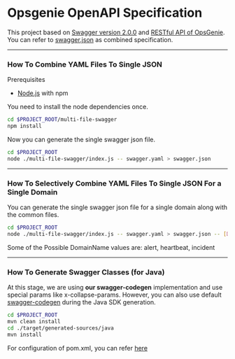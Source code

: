 # Opsgenie OpenAPI Specification

This project based on [Swagger version 2.0.0](https://github.com/OAI/OpenAPI-Specification/blob/master/versions/2.0.md) and [RESTful API of OpsGenie](https://docs.opsgenie.com/docs/alert-api). You can refer to [swagger.json](https://github.com/opsgenie/opsgenie-oas/blob/master/swagger.json) as combined specification.

---

### How To Combine YAML Files To Single JSON
Prerequisites
- [Node.js](https://nodejs.org/en/download/) with npm 

You need to install the node dependencies once.
```bash
cd $PROJECT_ROOT/multi-file-swagger
npm install
```

Now you can generate the single swagger json file.
```bash
cd $PROJECT_ROOT
node ./multi-file-swagger/index.js -- swagger.yaml > swagger.json
```

---

### How To Selectively Combine YAML Files To Single JSON For a Single Domain

You can generate the single swagger json file for a single domain along with the common files.
```bash
cd $PROJECT_ROOT
node ./multi-file-swagger/index.js -- swagger.yaml > swagger.json -- [DomainName]
```

Some of the Possible DomainName values are: alert, heartbeat, incident

---

### How To Generate Swagger Classes (for Java)
At this stage, we are using __our swagger-codegen__ implementation and use special params like x-collapse-params. However, you can also use default [swagger-codegen](https://github.com/swagger-api/swagger-codegen)  during the Java SDK generation.

```bash
cd $PROJECT_ROOT
mvn clean install
cd ./target/generated-sources/java
mvn install
```

For configuration of pom.xml, you can refer [here](https://github.com/swagger-api/swagger-codegen/tree/master/modules/swagger-codegen-maven-plugin)